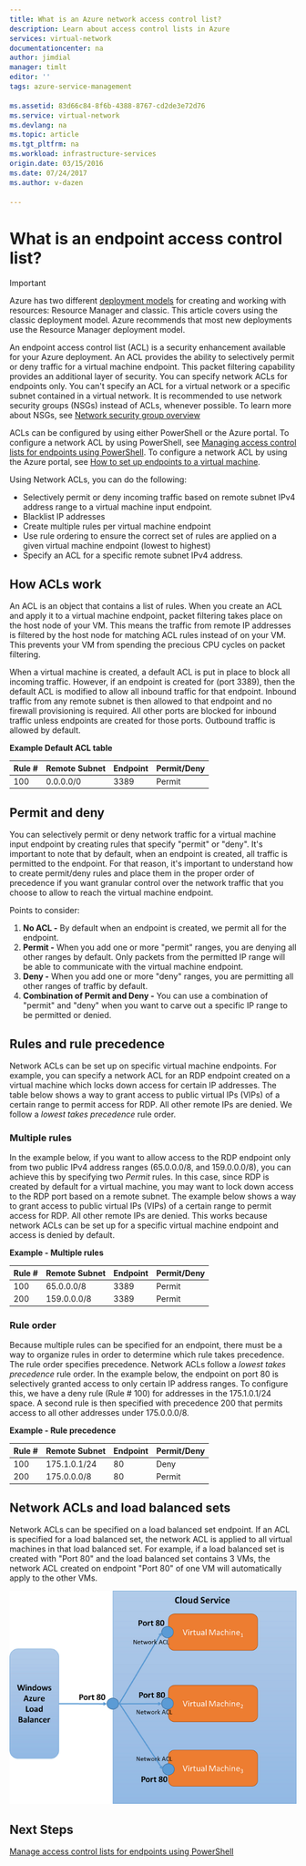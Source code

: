 ```yaml
---
title: What is an Azure network access control list?
description: Learn about access control lists in Azure
services: virtual-network
documentationcenter: na
author: jimdial
manager: timlt
editor: ''
tags: azure-service-management

ms.assetid: 83d66c84-8f6b-4388-8767-cd2de3e72d76
ms.service: virtual-network
ms.devlang: na
ms.topic: article
ms.tgt_pltfrm: na
ms.workload: infrastructure-services
origin.date: 03/15/2016
ms.date: 07/24/2017
ms.author: v-dazen

---
```

# What is an endpoint access control list?

> [!IMPORTANT]
> Azure has two different [deployment models](../azure-resource-manager/resource-manager-deployment-model.md?toc=%2fvirtual-network%2ftoc.json) for creating and working with resources: Resource Manager and classic. This article covers using the classic deployment model. Azure recommends that most new deployments use the Resource Manager deployment model. 

An endpoint access control list (ACL) is a security enhancement available for your Azure deployment. An ACL provides the ability to selectively permit or deny traffic for a virtual machine endpoint. This packet filtering capability provides an additional layer of security. You can specify network ACLs for endpoints only. You can't specify an ACL for a virtual network or a specific subnet contained in a virtual network. It is recommended to use network security groups (NSGs) instead of ACLs, whenever possible. To learn more about NSGs, see [Network security group overview](virtual-networks-nsg.md)

ACLs can be configured by using either PowerShell or the Azure portal. To configure a network ACL by using PowerShell, see [Managing access control lists for endpoints using PowerShell](virtual-networks-acl-powershell.md). To configure a network ACL by using the Azure portal, see [How to set up endpoints to a virtual machine](../virtual-machines/windows/classic/setup-endpoints.md?toc=%2fvirtual-machines%2fwindows%2fclassic%2ftoc.json).

Using Network ACLs, you can do the following:

* Selectively permit or deny incoming traffic based on remote subnet IPv4 address range to a virtual machine input endpoint.
* Blacklist IP addresses
* Create multiple rules per virtual machine endpoint
* Use rule ordering to ensure the correct set of rules are applied on a given virtual machine endpoint (lowest to highest)
* Specify an ACL for a specific remote subnet IPv4 address.

## How ACLs work
An ACL is an object that contains a list of rules. When you create an ACL and apply it to a virtual machine endpoint, packet filtering takes place on the host node of your VM. This means the traffic from remote IP addresses is filtered by the host node for matching ACL rules instead of on your VM. This prevents your VM from spending the precious CPU cycles on packet filtering.

When a virtual machine is created, a default ACL is put in place to block all incoming traffic. However, if an endpoint is created for (port 3389), then the default ACL is modified to allow all inbound traffic for that endpoint. Inbound traffic from any remote subnet is then allowed to that endpoint and no firewall provisioning is required. All other ports are blocked for inbound traffic unless endpoints are created for those ports. Outbound traffic is allowed by default.

**Example Default ACL table**

| **Rule #** | **Remote Subnet** | **Endpoint** | **Permit/Deny** |
| --- | --- | --- | --- |
| 100 |0.0.0.0/0 |3389 |Permit |

## Permit and deny
You can selectively permit or deny network traffic for a virtual machine input endpoint by creating rules that specify "permit" or "deny". It's important to note that by default, when an endpoint is created, all traffic is permitted to the endpoint. For that reason, it's important to understand how to create permit/deny rules and place them in the proper order of precedence if you want granular control over the network traffic that you choose to allow to reach the virtual machine endpoint.

Points to consider:

1. **No ACL -** By default when an endpoint is created, we permit all for the endpoint.
2. **Permit -** When you add one or more "permit" ranges, you are denying all other ranges by default. Only packets from the permitted IP range will be able to communicate with the virtual machine endpoint.
3. **Deny -** When you add one or more "deny" ranges, you are permitting all other ranges of traffic by default.
4. **Combination of Permit and Deny -** You can use a combination of "permit" and "deny" when you want to carve out a specific IP range to be permitted or denied.

## Rules and rule precedence
Network ACLs can be set up on specific virtual machine endpoints. For example, you can specify a network ACL for an RDP endpoint created on a virtual machine which locks down access for certain IP addresses. The table below shows a way to grant access to public virtual IPs (VIPs) of a certain range to permit access for RDP. All other remote IPs are denied. We follow a *lowest takes precedence* rule order.

### Multiple rules
In the example below, if you want to allow access to the RDP endpoint only from two public IPv4 address ranges (65.0.0.0/8, and 159.0.0.0/8), you can achieve this by specifying two *Permit* rules. In this case, since RDP is created by default for a virtual machine, you may want to lock down access to the RDP port based on a remote subnet. The example below shows a way to grant access to public virtual IPs (VIPs) of a certain range to permit access for RDP. All other remote IPs are denied. This works because network ACLs can be set up for a specific virtual machine endpoint and access is denied by default.

**Example - Multiple rules**

| **Rule #** | **Remote Subnet** | **Endpoint** | **Permit/Deny** |
| --- | --- | --- | --- |
| 100 |65.0.0.0/8 |3389 |Permit |
| 200 |159.0.0.0/8 |3389 |Permit |

### Rule order
Because multiple rules can be specified for an endpoint, there must be a way to organize rules in order to determine which rule takes precedence. The rule order specifies precedence. Network ACLs follow a *lowest takes precedence* rule order. In the example below, the endpoint on port 80 is selectively granted access to only certain IP address ranges. To configure this, we have a deny rule (Rule \# 100) for addresses in the 175.1.0.1/24 space. A second rule is then specified with precedence 200 that permits access to all other addresses under 175.0.0.0/8.

**Example - Rule precedence**

| **Rule #** | **Remote Subnet** | **Endpoint** | **Permit/Deny** |
| --- | --- | --- | --- |
| 100 |175.1.0.1/24 |80 |Deny |
| 200 |175.0.0.0/8 |80 |Permit |

## Network ACLs and load balanced sets
Network ACLs can be specified on a load balanced set endpoint. If an ACL is specified for a load balanced set, the network ACL is applied to all virtual machines in that load balanced set. For example, if a load balanced set is created with "Port 80" and the load balanced set contains 3 VMs, the network ACL created on endpoint "Port 80" of one VM will automatically apply to the other VMs.

![Network ACLs and load balanced sets](./media/virtual-networks-acl/IC674733.png)

## Next Steps
[Manage access control lists for endpoints using PowerShell](virtual-networks-acl-powershell.md)

<!--Update_Description: wording update-->